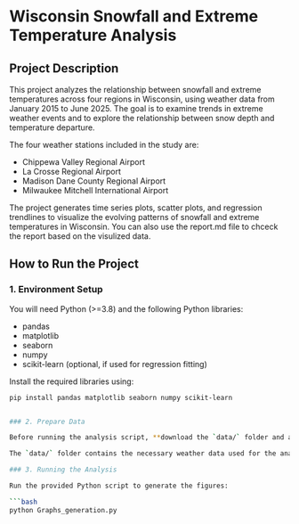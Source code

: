 # Wisconsin Snowfall and Extreme Temperature Analysis

## Project Description

This project analyzes the relationship between snowfall and extreme temperatures across four regions in Wisconsin, using weather data from January 2015 to June 2025. The goal is to examine trends in extreme weather events and to explore the relationship between snow depth and temperature departure.

The four weather stations included in the study are:

- Chippewa Valley Regional Airport
- La Crosse Regional Airport
- Madison Dane County Regional Airport
- Milwaukee Mitchell International Airport

The project generates time series plots, scatter plots, and regression trendlines to visualize the evolving patterns of snowfall and extreme temperatures in Wisconsin. You can also use the report.md file to chceck the report based on the visulized data.

## How to Run the Project

### 1. Environment Setup

You will need Python (>=3.8) and the following Python libraries:

- pandas
- matplotlib
- seaborn
- numpy
- scikit-learn (optional, if used for regression fitting)

Install the required libraries using:

```bash
pip install pandas matplotlib seaborn numpy scikit-learn


### 2. Prepare Data

Before running the analysis script, **download the `data/` folder and all files it contains**, and place it in the project directory.

The `data/` folder contains the necessary weather data used for the analysis.

### 3. Running the Analysis

Run the provided Python script to generate the figures:

```bash
python Graphs_generation.py



